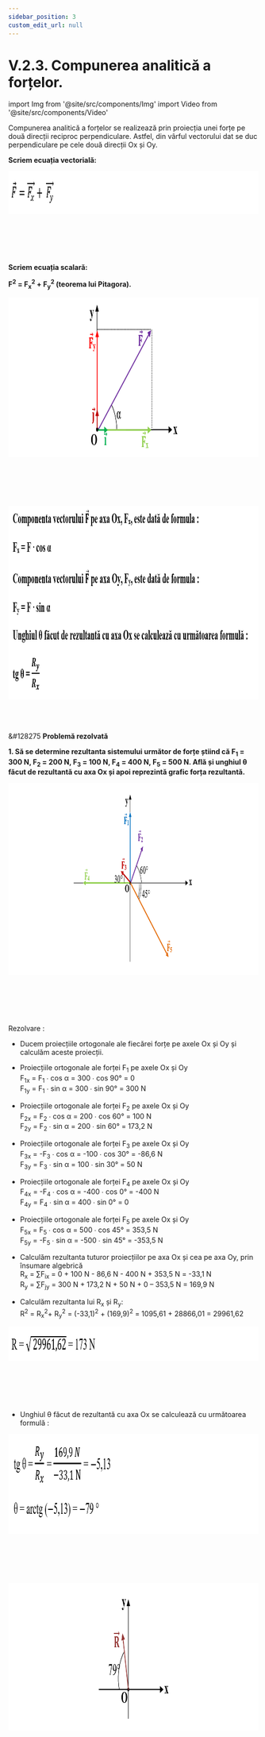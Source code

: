 ```yaml
---
sidebar_position: 3
custom_edit_url: null
---
```


# V.2.3. Compunerea analitică a forțelor.




import Img from '@site/src/components/Img'
import Video from '@site/src/components/Video'




<div class="alert alert--primary" role="alert">


Compunerea analitică a forțelor se realizează prin proiecția unei forțe pe două direcții reciproc perpendiculare. Astfel, din vârful vectorului dat se duc perpendiculare pe cele două direcții Ox și Oy.

**Scriem ecuația vectorială:**


<Img className="img-responsive4" src="fizica/clasa9/capitolul5/V-2-3-compunerea-analitica-a-fortelor-poza1-ecuatia-vectoriala.png" width="1000" height="86" lazy={false} /> 

<br></br>
<br></br>



**Scriem ecuația scalară:**

**F<sup>2</sup> = F<sub>x</sub><sup>2</sup> + F<sub>y</sub><sup>2</sup>  (teorema lui Pitagora).**




<Img className="img-responsive4" src="fizica/clasa9/capitolul5/V-2-3-compunerea-analitica-a-fortelor-poza2-reprezentare-grafica.png" width="1000" height="322" lazy={false} /> 


<br></br>
<br></br>



<Img className="img-responsive4" src="fizica/clasa9/capitolul5/V-2-3-compunerea-analitica-a-fortelor-poza3-componentele-vectorului-f-pe-axa-ox-si-oy.png" width="1000" height="390" lazy={false} /> 




</div>


<br></br>


<div class="alert alert--warning" role="alert">

&#128275 **Problemă rezolvată**

**1. Să se determine rezultanta sistemului următor de forțe știind că F<sub>1</sub> = 300 N, F<sub>2</sub> = 200 N, F<sub>3</sub> = 100 N, F<sub>4</sub> = 400 N, F<sub>5</sub> = 500 N. Află și unghiul θ făcut de rezultantă cu axa Ox și apoi reprezintă grafic forța rezultantă.**



<Img className="img-responsive4" src="fizica/clasa9/capitolul5/V-2-3-compunerea-analitica-a-fortelor-poza4-problema-rezolvata1-reprezentare-grafica.png" width="1000" height="387" lazy={false} /> 


<br></br>
<br></br>



Rezolvare :
- Ducem proiecțiile ortogonale ale fiecărei forțe pe axele Ox și Oy și calculăm aceste proiecții.

- Proiecțiile ortogonale ale forței F<sub>1</sub> pe axele Ox și Oy    
F<sub>1x</sub> = F<sub>1</sub> ∙ cos α = 300 ∙ cos 90° = 0    
F<sub>1y</sub> = F<sub>1</sub> ∙ sin α = 300 ∙ sin 90° = 300 N

- Proiecțiile ortogonale ale forței F<sub>2</sub> pe axele Ox și Oy    
F<sub>2x</sub> = F<sub>2</sub> ∙ cos α = 200 ∙ cos 60° = 100 N    
F<sub>2y</sub> = F<sub>2</sub> ∙ sin α = 200 ∙ sin 60° = 173,2 N

- Proiecțiile ortogonale ale forței F<sub>3</sub> pe axele Ox și Oy    
F<sub>3x</sub> = -F<sub>3</sub> ∙ cos α = -100 ∙ cos 30° = -86,6 N    
F<sub>3y</sub> = F<sub>3</sub> ∙ sin α = 100 ∙ sin 30° = 50 N

- Proiecțiile ortogonale ale forței F<sub>4</sub> pe axele Ox și Oy    
F<sub>4x</sub> = -F<sub>4</sub> ∙ cos α = -400 ∙ cos 0° = -400 N    
F<sub>4y</sub> = F<sub>4</sub> ∙ sin α = 400 ∙ sin 0° = 0

- Proiecțiile ortogonale ale forței F<sub>5</sub> pe axele Ox și Oy    
F<sub>5x</sub> = F<sub>5</sub> ∙ cos α = 500 ∙ cos 45° = 353,5 N    
F<sub>5y</sub> = -F<sub>5</sub> ∙ sin α = -500 ∙ sin 45° = -353,5 N

- Calculăm rezultanta tuturor proiecțiilor pe axa Ox și cea pe axa Oy, prin însumare algebrică    
R<sub>x</sub> = ∑F<sub>ix</sub>  = 0 + 100 N - 86,6 N - 400 N + 353,5 N = -33,1 N    
R<sub>y</sub> = ∑F<sub>jy</sub>  = 300 N + 173,2 N + 50 N + 0 – 353,5 N = 169,9 N

- Calculăm rezultanta lui R<sub>x</sub> și R<sub>y</sub>:   
R<sup>2</sup> = R<sub>x</sub><sup>2</sup>+ R<sub>y</sub><sup>2</sup>  = (-33,1)<sup>2</sup> + (169,9)<sup>2</sup> = 1095,61 + 28866,01 = 29961,62



<Img className="img-responsive4" src="fizica/clasa9/capitolul5/V-2-3-compunerea-analitica-a-fortelor-poza5-problema-rezolvata1-rezolvare1.png" width="1000" height="70" /> 


<br></br>
<br></br>


- Unghiul θ făcut de rezultantă cu axa Ox se calculează cu următoarea formulă :



<Img className="img-responsive4" src="fizica/clasa9/capitolul5/V-2-3-compunerea-analitica-a-fortelor-poza6-problema-rezolvata1-rezolvare2.png" width="1000" height="201"  /> 


<br></br>
<br></br>



<Img className="img-responsive4" src="fizica/clasa9/capitolul5/V-2-3-compunerea-analitica-a-fortelor-poza7-problema-rezolvata1-reprezentare-grafica2.png" width="1000" height="297" /> 




</div>
